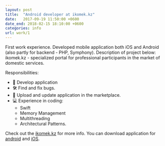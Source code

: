 ```yaml
---
layout: post
title:  "Android developer at ikomek.kz"
date:   2017-09-19 11:50:00 +0600
date_end: 2018-02-15 18:10:00 +0600
categories: info
url: work/1
---
```

First work experience. Developed mobile application both iOS and Android (also partly for backend - PHP, Symphony). Description of project below:
ikomek.kz - specialized portal for professional participants in the market of domestic services.


Responsibilities:
 - 📱 Develop application
 - 🛠 Find and fix bugs.
 - 📲 Upload and update application in the marketplace.
 - 💻 Experience in coding:
    - Swift
    - Memory Management
    - Multithreading
    - Architectural Patterns.

Check out the [ikomek.kz][ikomek] for more info.
You can download application for [android][android-link] and [iOS][iOS-link].

[ikomek]: https://ikomek.kz/
[android-link]:   https://play.google.com/store/apps/details?id=kz.masternadom.app
[iOS-link]: https://apps.apple.com/ru/app/ikomek/id1033940797?l=en&mt=8
